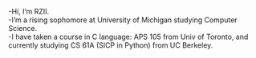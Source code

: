 -Hi, I’m RZII.<br/>
-I’m a rising sophomore at University of Michigan studying Computer Science.<br/>
-I have taken a course in C language: APS 105 from Univ of Toronto, and currently studying CS 61A (SICP in Python) from UC Berkeley.<br/>


<!---
RZII/RZII is a ✨ special ✨ repository because its `README.md` (this file) appears on your GitHub profile.
You can click the Preview link to take a look at your changes.
--->
